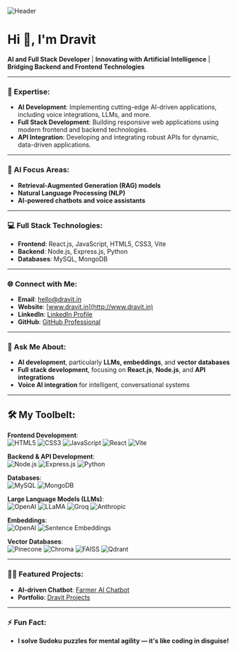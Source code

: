 ![Header](https://camo.githubusercontent.com/b5a39a2451d2127e49662efcc0e1021103698e8fb8e45f0146fa3c2d8205a83d/68747470733a2f2f776562636f6465722e636f2e696e2f77702d636f6e74656e742f75706c6f6164732f323032312f30342f776562736974652e676966)

# Hi 👋, I'm Dravit  

**AI and Full Stack Developer** | **Innovating with Artificial Intelligence** | **Bridging Backend and Frontend Technologies**

---

### 🌟 Expertise:

- **AI Development**: Implementing cutting-edge AI-driven applications, including voice integrations, LLMs, and more.  
- **Full Stack Development**: Building responsive web applications using modern frontend and backend technologies.  
- **API Integration**: Developing and integrating robust APIs for dynamic, data-driven applications.  

---

### 🤖 AI Focus Areas:

- **Retrieval-Augmented Generation (RAG) models**  
- **Natural Language Processing (NLP)**  
- **AI-powered chatbots and voice assistants**  

---

### 💻 Full Stack Technologies:

- **Frontend**: React.js, JavaScript, HTML5, CSS3, Vite  
- **Backend**: Node.js, Express.js, Python  
- **Databases**: MySQL, MongoDB  

---

### 🌐 Connect with Me:

- **Email**: [hello@dravit.in](mailto:hello@dravit.in)  
- **Website**: [www.dravit.in](http://www.dravit.in)  
- **LinkedIn**: [LinkedIn Profile](https://linkedin.com/in/dravit)  
- **GitHub**: [GitHub Professional](https://github.com/codebydravit)  

---

### 💬 Ask Me About:

- **AI development**, particularly **LLMs, embeddings**, and **vector databases**  
- **Full stack development**, focusing on **React.js**, **Node.js**, and **API integrations**  
- **Voice AI integration** for intelligent, conversational systems  

---

## 🛠️ My Toolbelt:

**Frontend Development**:  
![HTML5](https://img.shields.io/badge/-HTML5-E34F26?style=flat-square&logo=html5&logoColor=white)
![CSS3](https://img.shields.io/badge/-CSS3-1572B6?style=flat-square&logo=css3)
![JavaScript](https://img.shields.io/badge/-JavaScript-F7DF1E?style=flat-square&logo=javascript)
![React](https://img.shields.io/badge/-React-61DAFB?style=flat-square&logo=react)
![Vite](https://img.shields.io/badge/-Vite-61DAFB?style=flat-square&logo=vite)

**Backend & API Development**:  
![Node.js](https://img.shields.io/badge/-Node.js-339933?style=flat-square&logo=node.js)
![Express.js](https://img.shields.io/badge/-Express.js-000000?style=flat-square&logo=express)
![Python](https://img.shields.io/badge/-Python-3776AB?style=flat-square&logo=python)

**Databases**:  
![MySQL](https://img.shields.io/badge/-MySQL-4479A1?style=flat-square&logo=mysql)
![MongoDB](https://img.shields.io/badge/-MongoDB-47A248?style=flat-square&logo=mongodb)

**Large Language Models (LLMs)**:  
![OpenAI](https://img.shields.io/badge/-OpenAI-111111?style=flat-square)
![LLaMA](https://img.shields.io/badge/-LLaMA-111111?style=flat-square)
![Groq](https://img.shields.io/badge/-Groq-111111?style=flat-square)
![Anthropic](https://img.shields.io/badge/-Anthropic-111111?style=flat-square)

**Embeddings**:  
![OpenAI](https://img.shields.io/badge/-OpenAI-111111?style=flat-square)
![Sentence Embeddings](https://img.shields.io/badge/-Sentence_Embeddings-111111?style=flat-square)

**Vector Databases**:  
![Pinecone](https://img.shields.io/badge/-Pinecone-111111?style=flat-square)
![Chroma](https://img.shields.io/badge/-Chroma-111111?style=flat-square)
![FAISS](https://img.shields.io/badge/-FAISS-111111?style=flat-square)
![Qdrant](https://img.shields.io/badge/-Qdrant-111111?style=flat-square)

---

### 👨‍💻 Featured Projects:

- **AI-driven Chatbot**: [Farmer AI Chatbot](http://www.hello-kisan.com)  
- **Portfolio**: [Dravit Projects](http://www.dravit.in/projects)  

---

### ⚡ Fun Fact:

- **I solve Sudoku puzzles for mental agility — it's like coding in disguise!**  

